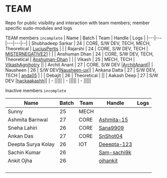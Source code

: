 # TEAM
Repo for public visibility and interaction with team members; member specific sudo-modules and logs

TEAM members `incomplete`
| Name | Batch | Team | Handle | Logs | 
|---|---|---|---|--|
| Shubhadeep Sarkar | 24 | CORE, S/W DEV, TECH, MECH, Theoretical | [LuciusPertis](https://github.com/LuciusPertis) | |
| Rajarshi | 24 | CORE, S/W DEV, TECH | [MISTERNEGATIVE21](https://github.com/MISTERNEGATIVE21) | |
| Anshuman Dhan | 24 | CORE, S/W DEV, TECH, Theoretical | [Anshuman-Dhan](https://github.com/Anshuman-Dhan) | |
| Vikash | 25 | MECH, TECH | [VikashAgnihotry](https://github.com/VikashAgnihotry) ||
| Archit Anant | 27 | CORE, S/W DEV |[ArchitAnant](https://github.com/ArchitAnant)||
| Nausheen | 26 | S/W DEV|[Nausheen-ux](https://github.com/Nausheen-ux)||
| Ankana Datta | 27 | S/W DEV, TECH | [anda05](https://github.com/anda05) | |
| Debajit | 26 | Theoretical | []() ||
| Aakash Deep | 27 | S/W DEV |[hackaakashh](https://github.com/hackaakashh)||
| - |||[](https://github.com/)||
| - |||[](https://github.com/)||
| - |||[](https://github.com/)||


Inactive members `incomplete`

| Name | Batch | Team | Handle | Logs |
|---|---|---|---|--|
| Sunny | 25 | MECH | | |
| Ashmita Barnwal | 27 | CORE|[Ashmita-15](https://github.com/Ashmita-15)||
| Sneha Lahiri | 26 | CORE |[Sana9909](https://github.com/Sana9909)||
| Ankan Das | 27 | CORE | [SnShot04](https://github.com/SnShot04)||
| Deepta Surya Kolay| 26 | IOT |[Deeepta-123](https://github.com/Deeepta-123)||
| Sachin Kumar| 26 | | [Sam-sachi9k](https://github.com/Sam-sachi9k) | |
| Ankit Ojha|26||[ojhankit](https://github.com/AnkitOjha)||
||||[](https://github.com/)||
||||[](https://github.com/)||
||||[](https://github.com/)||
||||[](https://github.com/)||



